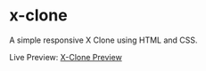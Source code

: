 # x-clone
A simple responsive X Clone using HTML and CSS. 

Live Preview:  [X-Clone Preview](https://github.com/waleedimran2007/x-clone)
